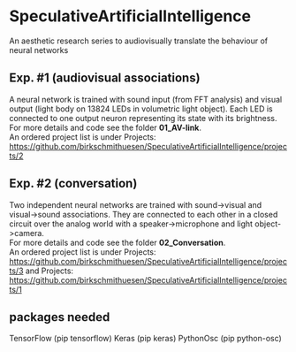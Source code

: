 # SpeculativeArtificialIntelligence
An aesthetic research series to audiovisually translate the behaviour of neural networks

## Exp. #1 (audiovisual associations)
A neural network is trained with sound input (from FFT analysis) and visual output (light body on 13824 LEDs in volumetric light object). Each LED is connected to one output neuron representing its state with its brightness. <br>
For more details and code see the folder <b>01_AV-link</b>. <br>
An ordered project list is under Projects: https://github.com/birkschmithuesen/SpeculativeArtificialIntelligence/projects/2

## Exp. #2 (conversation)
Two independent neural networks are trained with sound->visual and visual->sound associations. They are connected to each other in a closed circuit over the analog world with a speaker->microphone and light object->camera. <br>
For more details and code see the folder <b>02_Conversation</b>. <br>
An ordered project list is under Projects: https://github.com/birkschmithuesen/SpeculativeArtificialIntelligence/projects/3
and Projects: https://github.com/birkschmithuesen/SpeculativeArtificialIntelligence/projects/1

## packages needed
TensorFlow (pip tensorflow)
Keras (pip keras)
PythonOsc (pip python-osc)
